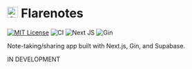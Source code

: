 # <img src="https://github.com/zetafy/flarenotes/assets/108279046/8974f80b-d668-4209-9f69-cca53dc5983d" alt="flarenotes-icon" width="25" height="25"> Flarenotes

[![MIT License](https://img.shields.io/badge/license-MIT-blue.svg)](https://github.com/abyanmajid/revise-badvcomp/blob/main/LICENSE) ![CI](https://github.com/zetafy/flarenotes/actions/workflows/ci.yml/badge.svg) ![Next JS](https://img.shields.io/badge/Next-black?style=flat&logo=next.js&logoColor=white) ![Gin](https://img.shields.io/badge/Gin-blue.svg?style=flat&logo=gin&logoColor=white)

Note-taking/sharing app built with Next.js, Gin, and Supabase.

IN DEVELOPMENT
